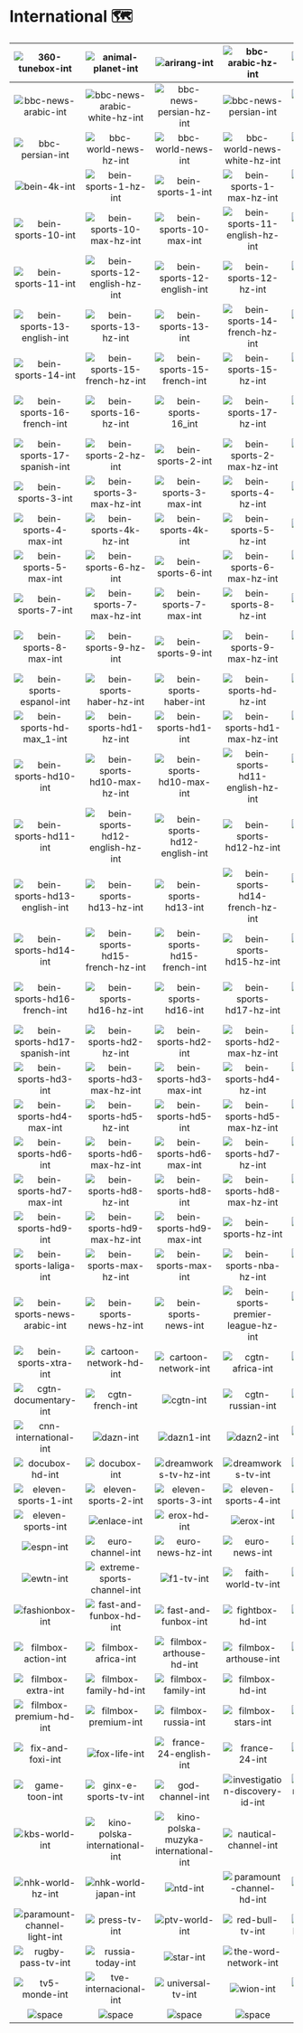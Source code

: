 # International 🗺️

| ![360-tunebox-int] | ![animal-planet-int] | ![arirang-int] | ![bbc-arabic-hz-int] | ![bbc-arabic-int] | ![bbc-news-arabic-hz-int] |
|:---:|:---:|:---:|:---:|:---:|:---:|
| ![bbc-news-arabic-int] | ![bbc-news-arabic-white-hz-int] | ![bbc-news-persian-hz-int] | ![bbc-news-persian-int] | ![bbc-news-persian-white-hz-int] | ![bbc-persian-hz-int] |
| ![bbc-persian-int] | ![bbc-world-news-hz-int] | ![bbc-world-news-int] | ![bbc-world-news-white-hz-int] | ![bbc-world-service-int] | ![bein-4k-hz-int] |
| ![bein-4k-int] | ![bein-sports-1-hz-int] | ![bein-sports-1-int] | ![bein-sports-1-max-hz-int] | ![bein-sports-1-max-int] | ![bein-sports-10-hz-int] |
| ![bein-sports-10-int] | ![bein-sports-10-max-hz-int] | ![bein-sports-10-max-int] | ![bein-sports-11-english-hz-int] | ![bein-sports-11-english-int] | ![bein-sports-11-hz-int] |
| ![bein-sports-11-int] | ![bein-sports-12-english-hz-int] | ![bein-sports-12-english-int] | ![bein-sports-12-hz-int] | ![bein-sports-12-int] | ![bein-sports-13-english-hz-int] |
| ![bein-sports-13-english-int] | ![bein-sports-13-hz-int] | ![bein-sports-13-int] | ![bein-sports-14-french-hz-int] | ![bein-sports-14-french-int] | ![bein-sports-14-hz-int] |
| ![bein-sports-14-int] | ![bein-sports-15-french-hz-int] | ![bein-sports-15-french-int] | ![bein-sports-15-hz-int] | ![bein-sports-15-int] | ![bein-sports-16-french-hz-int] |
| ![bein-sports-16-french-int] | ![bein-sports-16-hz-int] | ![bein-sports-16_int] | ![bein-sports-17-hz-int] | ![bein-sports-17-int] | ![bein-sports-17-spanish-hz-int] |
| ![bein-sports-17-spanish-int] | ![bein-sports-2-hz-int] | ![bein-sports-2-int] | ![bein-sports-2-max-hz-int] | ![bein-sports-2-max-int] | ![bein-sports-3-hz-int] |
| ![bein-sports-3-int] | ![bein-sports-3-max-hz-int] | ![bein-sports-3-max-int] | ![bein-sports-4-hz-int] | ![bein-sports-4-int] | ![bein-sports-4-max-hz-int] |
| ![bein-sports-4-max-int] | ![bein-sports-4k-hz-int] | ![bein-sports-4k-int] | ![bein-sports-5-hz-int] | ![bein-sports-5-int] | ![bein-sports-5-max-hz-int] |
| ![bein-sports-5-max-int] | ![bein-sports-6-hz-int] | ![bein-sports-6-int] | ![bein-sports-6-max-hz-int] | ![bein-sports-6-max-int] | ![bein-sports-7-hz-int] |
| ![bein-sports-7-int] | ![bein-sports-7-max-hz-int] | ![bein-sports-7-max-int] | ![bein-sports-8-hz-int] | ![bein-sports-8-int] | ![bein-sports-8-max-hz-int] |
| ![bein-sports-8-max-int] | ![bein-sports-9-hz-int] | ![bein-sports-9-int] | ![bein-sports-9-max-hz-int] | ![bein-sports-9-max-int] | ![bein-sports-espanol-hz-int] |
| ![bein-sports-espanol-int] | ![bein-sports-haber-hz-int] | ![bein-sports-haber-int] | ![bein-sports-hd-hz-int] | ![bein-sports-hd-int] | ![bein-sports-hd-max-hz-int] |
| ![bein-sports-hd-max_1-int] | ![bein-sports-hd1-hz-int] | ![bein-sports-hd1-int] | ![bein-sports-hd1-max-hz-int] | ![bein-sports-hd1-max-int] | ![bein-sports-hd10-hz-int] |
| ![bein-sports-hd10-int] | ![bein-sports-hd10-max-hz-int] | ![bein-sports-hd10-max-int] | ![bein-sports-hd11-english-hz-int] | ![bein-sports-hd11-english-int] | ![bein-sports-hd11-hz-int] |
| ![bein-sports-hd11-int] | ![bein-sports-hd12-english-hz-int] | ![bein-sports-hd12-english-int] | ![bein-sports-hd12-hz-int] | ![bein-sports-hd12-int] | ![bein-sports-hd13-english-hz-int] |
| ![bein-sports-hd13-english-int] | ![bein-sports-hd13-hz-int] | ![bein-sports-hd13-int] | ![bein-sports-hd14-french-hz-int] | ![bein-sports-hd14-french-int] | ![bein-sports-hd14-hz-int] |
| ![bein-sports-hd14-int] | ![bein-sports-hd15-french-hz-int] | ![bein-sports-hd15-french-int] | ![bein-sports-hd15-hz-int] | ![bein-sports-hd15-int] | ![bein-sports-hd16-french-hz-int] |
| ![bein-sports-hd16-french-int] | ![bein-sports-hd16-hz-int] | ![bein-sports-hd16-int] | ![bein-sports-hd17-hz-int] | ![bein-sports-hd17-int] | ![bein-sports-hd17-spanish-hz-int] |
| ![bein-sports-hd17-spanish-int] | ![bein-sports-hd2-hz-int] | ![bein-sports-hd2-int] | ![bein-sports-hd2-max-hz-int] | ![bein-sports-hd2-max-int] | ![bein-sports-hd3-hz-int] |
| ![bein-sports-hd3-int] | ![bein-sports-hd3-max-hz-int] | ![bein-sports-hd3-max-int] | ![bein-sports-hd4-hz-int] | ![bein-sports-hd4-int] | ![bein-sports-hd4-max-hz-int] |
| ![bein-sports-hd4-max-int] | ![bein-sports-hd5-hz-int] | ![bein-sports-hd5-int] | ![bein-sports-hd5-max-hz-int] | ![bein-sports-hd5-max-int] | ![bein-sports-hd6-hz-int] |
| ![bein-sports-hd6-int] | ![bein-sports-hd6-max-hz-int] | ![bein-sports-hd6-max-int] | ![bein-sports-hd7-hz-int] | ![bein-sports-hd7-int] | ![bein-sports-hd7-max-hz-int] |
| ![bein-sports-hd7-max-int] | ![bein-sports-hd8-hz-int] | ![bein-sports-hd8-int] | ![bein-sports-hd8-max-hz-int] | ![bein-sports-hd8-max-int] | ![bein-sports-hd9-hz-int] |
| ![bein-sports-hd9-int] | ![bein-sports-hd9-max-hz-int] | ![bein-sports-hd9-max-int] | ![bein-sports-hz-int] | ![bein-sports-int] | ![bein-sports-laliga-hz-int] |
| ![bein-sports-laliga-int] | ![bein-sports-max-hz-int] | ![bein-sports-max-int] | ![bein-sports-nba-hz-int] | ![bein-sports-nba-int] | ![bein-sports-news-arabic-hz-int] |
| ![bein-sports-news-arabic-int] | ![bein-sports-news-hz-int] | ![bein-sports-news-int] | ![bein-sports-premier-league-hz-int] | ![bein-sports-premier-league-int] | ![bein-sports-xtra-hz-int] |
| ![bein-sports-xtra-int] | ![cartoon-network-hd-int] | ![cartoon-network-int] | ![cgtn-africa-int] | ![cgtn-america-int] | ![cgtn-arabic-int] |
| ![cgtn-documentary-int] | ![cgtn-french-int] | ![cgtn-int] | ![cgtn-russian-int] | ![cgtn-spanish-int] | ![cna-int] |
| ![cnn-international-int] | ![dazn-int] | ![dazn1-int] | ![dazn2-int] | ![disney-channel-int] | ![disney-plus-int] |
| ![docubox-hd-int] | ![docubox-int] | ![dreamworks-tv-hz-int] | ![dreamworks-tv-int] | ![dw-english-int] | ![dw-int] |
| ![eleven-sports-1-int] | ![eleven-sports-2-int] | ![eleven-sports-3-int] | ![eleven-sports-4-int] | ![eleven-sports-5-int] | ![eleven-sports-6-int] |
| ![eleven-sports-int] | ![enlace-int] | ![erox-hd-int] | ![erox-int] | ![eroxxx-hd-int] | ![eroxxx-int] |
| ![espn-int] | ![euro-channel-int] | ![euro-news-hz-int] | ![euro-news-int] | ![ewtn-hz-int] | ![ewtn-icon-int] |
| ![ewtn-int] | ![extreme-sports-channel-int] | ![f1-tv-int] | ![faith-world-tv-int] | ![fashion-tv-int] | ![fashionbox-hd-int] |
| ![fashionbox-int] | ![fast-and-funbox-hd-int] | ![fast-and-funbox-int] | ![fightbox-hd-int] | ![fightbox-int] | ![filmbox-action-hd-int] |
| ![filmbox-action-int] | ![filmbox-africa-int] | ![filmbox-arthouse-hd-int] | ![filmbox-arthouse-int] | ![filmbox-baltics-int] | ![filmbox-extra-hd-int] |
| ![filmbox-extra-int] | ![filmbox-family-hd-int] | ![filmbox-family-int] | ![filmbox-hd-int] | ![filmbox-int] | ![filmbox-plus-int] |
| ![filmbox-premium-hd-int] | ![filmbox-premium-int] | ![filmbox-russia-int] | ![filmbox-stars-int] | ![fine-living-int] | ![fite-tv-int] |
| ![fix-and-foxi-int] | ![fox-life-int] | ![france-24-english-int] | ![france-24-int] | ![funbox-uhd-int] | ![game-toon-hd-int] |
| ![game-toon-int] | ![ginx-e-sports-tv-int] | ![god-channel-int] | ![investigation-discovery-id-int] | ![investigation-discovery-int] | ![jimjam-int] |
| ![kbs-world-int] | ![kino-polska-international-int] | ![kino-polska-muzyka-international-int] | ![nautical-channel-int] | ![netflix-int] | ![nhk-world-hd-int] |
| ![nhk-world-hz-int] | ![nhk-world-japan-int] | ![ntd-int] | ![paramount-channel-hd-int] | ![paramount-channel-int] | ![paramount-channel-light-hd-int] |
| ![paramount-channel-light-int] | ![press-tv-int] | ![ptv-world-int] | ![red-bull-tv-int] | ![republic-bharat-tv-int] | ![rt-documentary-int] |
| ![rugby-pass-tv-int] | ![russia-today-int] | ![star-int] | ![the-word-network-int] | ![tlc-int] | ![travel-channel-int] |
| ![tv5-monde-int] | ![tve-internacional-int] | ![universal-tv-int] | ![wion-int] | ![zoo-moo-int] | ![space] |
| ![space]| ![space]| ![space]| ![space]| ![space]| ![space]|


[360-tunebox-int]:360-tunebox-int.png
[animal-planet-int]:animal-planet-int.png
[arirang-int]:arirang-int.png
[bbc-arabic-hz-int]:bbc-arabic-hz-int.png
[bbc-arabic-int]:bbc-arabic-int.png
[bbc-news-arabic-hz-int]:bbc-news-arabic-hz-int.png
[bbc-news-arabic-int]:bbc-news-arabic-int.png
[bbc-news-arabic-white-hz-int]:bbc-news-arabic-white-hz-int.png
[bbc-news-persian-hz-int]:bbc-news-persian-hz-int.png
[bbc-news-persian-int]:bbc-news-persian-int.png
[bbc-news-persian-white-hz-int]:bbc-news-persian-white-hz-int.png
[bbc-persian-hz-int]:bbc-persian-hz-int.png
[bbc-persian-int]:bbc-persian-int.png
[bbc-world-news-hz-int]:bbc-world-news-hz-int.png
[bbc-world-news-int]:bbc-world-news-int.png
[bbc-world-news-white-hz-int]:bbc-world-news-white-hz-int.png
[bbc-world-service-int]:bbc-world-service-int.png
[bein-4k-hz-int]:beinsports/old/horizontal/bein-4k-hz-int.png
[bein-4k-int]:beinsports/old/stacked/bein-4k-int.png
[bein-sports-1-hz-int]:beinsports/old/horizontal/bein-sports-1-hz-int.png
[bein-sports-1-int]:beinsports/old/stacked/bein-sports-1-int.png
[bein-sports-1-max-hz-int]:beinsports/old/horizontal/bein-sports-1-max-hz-int.png
[bein-sports-1-max-int]:beinsports/old/stacked/bein-sports-1-max-int.png
[bein-sports-10-hz-int]:beinsports/old/horizontal/bein-sports-10-hz-int.png
[bein-sports-10-int]:beinsports/old/stacked/bein-sports-10-int.png
[bein-sports-10-max-hz-int]:beinsports/old/horizontal/bein-sports-10-max-hz-int.png
[bein-sports-10-max-int]:beinsports/old/stacked/bein-sports-10-max-int.png
[bein-sports-11-english-hz-int]:beinsports/old/horizontal/bein-sports-11-english-hz-int.png
[bein-sports-11-english-int]:beinsports/old/stacked/bein-sports-11-english-int.png
[bein-sports-11-hz-int]:beinsports/old/horizontal/bein-sports-11-hz-int.png
[bein-sports-11-int]:beinsports/old/stacked/bein-sports-11-int.png
[bein-sports-12-english-hz-int]:beinsports/old/horizontal/bein-sports-12-english-hz-int.png
[bein-sports-12-english-int]:beinsports/old/stacked/bein-sports-12-english-int.png
[bein-sports-12-hz-int]:beinsports/old/horizontal/bein-sports-12-hz-int.png
[bein-sports-12-int]:beinsports/old/stacked/bein-sports-12-int.png
[bein-sports-13-english-hz-int]:beinsports/old/horizontal/bein-sports-13-english-hz-int.png
[bein-sports-13-english-int]:beinsports/old/stacked/bein-sports-13-english-int.png
[bein-sports-13-hz-int]:beinsports/old/horizontal/bein-sports-13-hz-int.png
[bein-sports-13-int]:beinsports/old/stacked/bein-sports-13-int.png
[bein-sports-14-french-hz-int]:beinsports/old/horizontal/bein-sports-14-french-hz-int.png
[bein-sports-14-french-int]:beinsports/old/stacked/bein-sports-14-french-int.png
[bein-sports-14-hz-int]:beinsports/old/horizontal/bein-sports-14-hz-int.png
[bein-sports-14-int]:beinsports/old/stacked/bein-sports-14-int.png
[bein-sports-15-french-hz-int]:beinsports/old/horizontal/bein-sports-15-french-hz-int.png
[bein-sports-15-french-int]:beinsports/old/stacked/bein-sports-15-french-int.png
[bein-sports-15-hz-int]:beinsports/old/horizontal/bein-sports-15-hz-int.png
[bein-sports-15-int]:beinsports/old/stacked/bein-sports-15-int.png
[bein-sports-16-french-hz-int]:beinsports/old/horizontal/bein-sports-16-french-hz-int.png
[bein-sports-16-french-int]:beinsports/old/stacked/bein-sports-16-french-int.png
[bein-sports-16-hz-int]:beinsports/old/horizontal/bein-sports-16-hz-int.png
[bein-sports-16_int]:beinsports/old/stacked/bein-sports-16_int.png
[bein-sports-17-hz-int]:beinsports/old/horizontal/bein-sports-17-hz-int.png
[bein-sports-17-int]:beinsports/old/stacked/bein-sports-17-int.png
[bein-sports-17-spanish-hz-int]:beinsports/old/horizontal/bein-sports-17-spanish-hz-int.png
[bein-sports-17-spanish-int]:beinsports/old/stacked/bein-sports-17-spanish-int.png
[bein-sports-2-hz-int]:beinsports/old/horizontal/bein-sports-2-hz-int.png
[bein-sports-2-int]:beinsports/old/stacked/bein-sports-2-int.png
[bein-sports-2-max-hz-int]:beinsports/old/horizontal/bein-sports-2-max-hz-int.png
[bein-sports-2-max-int]:beinsports/old/stacked/bein-sports-2-max-int.png
[bein-sports-3-hz-int]:beinsports/old/horizontal/bein-sports-3-hz-int.png
[bein-sports-3-int]:beinsports/old/stacked/bein-sports-3-int.png
[bein-sports-3-max-hz-int]:beinsports/old/horizontal/bein-sports-3-max-hz-int.png
[bein-sports-3-max-int]:beinsports/old/stacked/bein-sports-3-max-int.png
[bein-sports-4-hz-int]:beinsports/old/horizontal/bein-sports-4-hz-int.png
[bein-sports-4-int]:beinsports/old/stacked/bein-sports-4-int.png
[bein-sports-4-max-hz-int]:beinsports/old/horizontal/bein-sports-4-max-hz-int.png
[bein-sports-4-max-int]:beinsports/old/stacked/bein-sports-4-max-int.png
[bein-sports-4k-hz-int]:beinsports/old/horizontal/bein-sports-4k-hz-int.png
[bein-sports-4k-int]:beinsports/old/stacked/bein-sports-4k-int.png
[bein-sports-5-hz-int]:beinsports/old/horizontal/bein-sports-5-hz-int.png
[bein-sports-5-int]:beinsports/old/stacked/bein-sports-5-int.png
[bein-sports-5-max-hz-int]:beinsports/old/horizontal/bein-sports-5-max-hz-int.png
[bein-sports-5-max-int]:beinsports/old/stacked/bein-sports-5-max-int.png
[bein-sports-6-hz-int]:beinsports/old/horizontal/bein-sports-6-hz-int.png
[bein-sports-6-int]:beinsports/old/stacked/bein-sports-6-int.png
[bein-sports-6-max-hz-int]:beinsports/old/horizontal/bein-sports-6-max-hz-int.png
[bein-sports-6-max-int]:beinsports/old/stacked/bein-sports-6-max-int.png
[bein-sports-7-hz-int]:beinsports/old/horizontal/bein-sports-7-hz-int.png
[bein-sports-7-int]:beinsports/old/stacked/bein-sports-7-int.png
[bein-sports-7-max-hz-int]:beinsports/old/horizontal/bein-sports-7-max-hz-int.png
[bein-sports-7-max-int]:beinsports/old/stacked/bein-sports-7-max-int.png
[bein-sports-8-hz-int]:beinsports/old/horizontal/bein-sports-8-hz-int.png
[bein-sports-8-int]:beinsports/old/stacked/bein-sports-8-int.png
[bein-sports-8-max-hz-int]:beinsports/old/horizontal/bein-sports-8-max-hz-int.png
[bein-sports-8-max-int]:beinsports/old/stacked/bein-sports-8-max-int.png
[bein-sports-9-hz-int]:beinsports/old/horizontal/bein-sports-9-hz-int.png
[bein-sports-9-int]:beinsports/old/stacked/bein-sports-9-int.png
[bein-sports-9-max-hz-int]:beinsports/old/horizontal/bein-sports-9-max-hz-int.png
[bein-sports-9-max-int]:beinsports/old/stacked/bein-sports-9-max-int.png
[bein-sports-espanol-hz-int]:beinsports/old/horizontal/bein-sports-espanol-hz-int.png
[bein-sports-espanol-int]:beinsports/old/stacked/bein-sports-espanol-int.png
[bein-sports-haber-hz-int]:beinsports/old/horizontal/bein-sports-haber-hz-int.png
[bein-sports-haber-int]:beinsports/old/stacked/bein-sports-haber-int.png
[bein-sports-hd-hz-int]:beinsports/old/horizontal/bein-sports-hd-hz-int.png
[bein-sports-hd-int]:beinsports/old/stacked/bein-sports-hd-int.png
[bein-sports-hd-max-hz-int]:beinsports/old/horizontal/bein-sports-hd-max-hz-int.png
[bein-sports-hd-max_1-int]:beinsports/old/stacked/bein-sports-hd-max_1-int.png
[bein-sports-hd1-hz-int]:beinsports/old/horizontal/bein-sports-hd1-hz-int.png
[bein-sports-hd1-int]:beinsports/old/stacked/bein-sports-hd1-int.png
[bein-sports-hd1-max-hz-int]:beinsports/old/horizontal/bein-sports-hd1-max-hz-int.png
[bein-sports-hd1-max-int]:beinsports/old/stacked/bein-sports-hd1-max-int.png
[bein-sports-hd10-hz-int]:beinsports/old/horizontal/bein-sports-hd10-hz-int.png
[bein-sports-hd10-int]:beinsports/old/stacked/bein-sports-hd10-int.png
[bein-sports-hd10-max-hz-int]:beinsports/old/horizontal/bein-sports-hd10-max-hz-int.png
[bein-sports-hd10-max-int]:beinsports/old/stacked/bein-sports-hd10-max-int.png
[bein-sports-hd11-english-hz-int]:beinsports/old/horizontal/bein-sports-hd11-english-hz-int.png
[bein-sports-hd11-english-int]:beinsports/old/stacked/bein-sports-hd11-english-int.png
[bein-sports-hd11-hz-int]:beinsports/old/horizontal/bein-sports-hd11-hz-int.png
[bein-sports-hd11-int]:beinsports/old/stacked/bein-sports-hd11-int.png
[bein-sports-hd12-english-hz-int]:beinsports/old/horizontal/bein-sports-hd12-english-hz-int.png
[bein-sports-hd12-english-int]:beinsports/old/stacked/bein-sports-hd12-english-int.png
[bein-sports-hd12-hz-int]:beinsports/old/horizontal/bein-sports-hd12-hz-int.png
[bein-sports-hd12-int]:beinsports/old/stacked/bein-sports-hd12-int.png
[bein-sports-hd13-english-hz-int]:beinsports/old/horizontal/bein-sports-hd13-english-hz-int.png
[bein-sports-hd13-english-int]:beinsports/old/stacked/bein-sports-hd13-english-int.png
[bein-sports-hd13-hz-int]:beinsports/old/horizontal/bein-sports-hd13-hz-int.png
[bein-sports-hd13-int]:beinsports/old/stacked/bein-sports-hd13-int.png
[bein-sports-hd14-french-hz-int]:beinsports/old/horizontal/bein-sports-hd14-french-hz-int.png
[bein-sports-hd14-french-int]:beinsports/old/stacked/bein-sports-hd14-french-int.png
[bein-sports-hd14-hz-int]:beinsports/old/horizontal/bein-sports-hd14-hz-int.png
[bein-sports-hd14-int]:beinsports/old/stacked/bein-sports-hd14-int.png
[bein-sports-hd15-french-hz-int]:beinsports/old/horizontal/bein-sports-hd15-french-hz-int.png
[bein-sports-hd15-french-int]:beinsports/old/stacked/bein-sports-hd15-french-int.png
[bein-sports-hd15-hz-int]:beinsports/old/horizontal/bein-sports-hd15-hz-int.png
[bein-sports-hd15-int]:beinsports/old/stacked/bein-sports-hd15-int.png
[bein-sports-hd16-french-hz-int]:beinsports/old/horizontal/bein-sports-hd16-french-hz-int.png
[bein-sports-hd16-french-int]:beinsports/old/stacked/bein-sports-hd16-french-int.png
[bein-sports-hd16-hz-int]:beinsports/old/horizontal/bein-sports-hd16-hz-int.png
[bein-sports-hd16-int]:beinsports/old/stacked/bein-sports-hd16-int.png
[bein-sports-hd17-hz-int]:beinsports/old/horizontal/bein-sports-hd17-hz-int.png
[bein-sports-hd17-int]:beinsports/old/stacked/bein-sports-hd17-int.png
[bein-sports-hd17-spanish-hz-int]:beinsports/old/horizontal/bein-sports-hd17-spanish-hz-int.png
[bein-sports-hd17-spanish-int]:beinsports/old/stacked/bein-sports-hd17-spanish-int.png
[bein-sports-hd2-hz-int]:beinsports/old/horizontal/bein-sports-hd2-hz-int.png
[bein-sports-hd2-int]:beinsports/old/stacked/bein-sports-hd2-int.png
[bein-sports-hd2-max-hz-int]:beinsports/old/horizontal/bein-sports-hd2-max-hz-int.png
[bein-sports-hd2-max-int]:beinsports/old/stacked/bein-sports-hd2-max-int.png
[bein-sports-hd3-hz-int]:beinsports/old/horizontal/bein-sports-hd3-hz-int.png
[bein-sports-hd3-int]:beinsports/old/stacked/bein-sports-hd3-int.png
[bein-sports-hd3-max-hz-int]:beinsports/old/horizontal/bein-sports-hd3-max-hz-int.png
[bein-sports-hd3-max-int]:beinsports/old/stacked/bein-sports-hd3-max-int.png
[bein-sports-hd4-hz-int]:beinsports/old/horizontal/bein-sports-hd4-hz-int.png
[bein-sports-hd4-int]:beinsports/old/stacked/bein-sports-hd4-int.png
[bein-sports-hd4-max-hz-int]:beinsports/old/horizontal/bein-sports-hd4-max-hz-int.png
[bein-sports-hd4-max-int]:beinsports/old/stacked/bein-sports-hd4-max-int.png
[bein-sports-hd5-hz-int]:beinsports/old/horizontal/bein-sports-hd5-hz-int.png
[bein-sports-hd5-int]:beinsports/old/stacked/bein-sports-hd5-int.png
[bein-sports-hd5-max-hz-int]:beinsports/old/horizontal/bein-sports-hd5-max-hz-int.png
[bein-sports-hd5-max-int]:beinsports/old/stacked/bein-sports-hd5-max-int.png
[bein-sports-hd6-hz-int]:beinsports/old/horizontal/bein-sports-hd6-hz-int.png
[bein-sports-hd6-int]:beinsports/old/stacked/bein-sports-hd6-int.png
[bein-sports-hd6-max-hz-int]:beinsports/old/horizontal/bein-sports-hd6-max-hz-int.png
[bein-sports-hd6-max-int]:beinsports/old/stacked/bein-sports-hd6-max-int.png
[bein-sports-hd7-hz-int]:beinsports/old/horizontal/bein-sports-hd7-hz-int.png
[bein-sports-hd7-int]:beinsports/old/stacked/bein-sports-hd7-int.png
[bein-sports-hd7-max-hz-int]:beinsports/old/horizontal/bein-sports-hd7-max-hz-int.png
[bein-sports-hd7-max-int]:beinsports/old/stacked/bein-sports-hd7-max-int.png
[bein-sports-hd8-hz-int]:beinsports/old/horizontal/bein-sports-hd8-hz-int.png
[bein-sports-hd8-int]:beinsports/old/stacked/bein-sports-hd8-int.png
[bein-sports-hd8-max-hz-int]:beinsports/old/horizontal/bein-sports-hd8-max-hz-int.png
[bein-sports-hd8-max-int]:beinsports/old/stacked/bein-sports-hd8-max-int.png
[bein-sports-hd9-hz-int]:beinsports/old/horizontal/bein-sports-hd9-hz-int.png
[bein-sports-hd9-int]:beinsports/old/stacked/bein-sports-hd9-int.png
[bein-sports-hd9-max-hz-int]:beinsports/old/horizontal/bein-sports-hd9-max-hz-int.png
[bein-sports-hd9-max-int]:beinsports/old/stacked/bein-sports-hd9-max-int.png
[bein-sports-hz-int]:beinsports/old/horizontal/bein-sports-hz-int.png
[bein-sports-int]:beinsports/old/stacked/bein-sports-int.png
[bein-sports-laliga-hz-int]:beinsports/old/horizontal/bein-sports-laliga-hz-int.png
[bein-sports-laliga-int]:beinsports/old/stacked/bein-sports-laliga-int.png
[bein-sports-max-hz-int]:beinsports/old/horizontal/bein-sports-max-hz-int.png
[bein-sports-max-int]:beinsports/old/stacked/bein-sports-max-int.png
[bein-sports-nba-hz-int]:beinsports/old/horizontal/bein-sports-nba-hz-int.png
[bein-sports-nba-int]:beinsports/old/stacked/bein-sports-nba-int.png
[bein-sports-news-arabic-hz-int]:beinsports/old/horizontal/bein-sports-news-arabic-hz-int.png
[bein-sports-news-arabic-int]:beinsports/old/stacked/bein-sports-news-arabic-int.png
[bein-sports-news-hz-int]:beinsports/old/horizontal/bein-sports-news-hz-int.png
[bein-sports-news-int]:beinsports/old/stacked/bein-sports-news-int.png
[bein-sports-premier-league-hz-int]:beinsports/old/horizontal/bein-sports-premier-league-hz-int.png
[bein-sports-premier-league-int]:beinsports/old/stacked/bein-sports-premier-league-int.png
[bein-sports-xtra-hz-int]:beinsports/old/horizontal/bein-sports-xtra-hz-int.png
[bein-sports-xtra-int]:beinsports/old/stacked/bein-sports-xtra-int.png
[cartoon-network-hd-int]:cartoon-network-hd-int.png
[cartoon-network-int]:cartoon-network-int.png
[cgtn-africa-int]:cgtn-africa-int.png
[cgtn-america-int]:cgtn-america-int.png
[cgtn-arabic-int]:cgtn-arabic-int.png
[cgtn-documentary-int]:cgtn-documentary-int.png
[cgtn-french-int]:cgtn-french-int.png
[cgtn-int]:cgtn-int.png
[cgtn-russian-int]:cgtn-russian-int.png
[cgtn-spanish-int]:cgtn-spanish-int.png
[cna-int]:cna-int.png
[cnn-international-int]:cnn-international-int.png
[dazn-int]:dazn-int.png
[dazn1-int]:dazn1-int.png
[dazn2-int]:dazn2-int.png
[disney-channel-int]:disney-channel-int.png
[disney-plus-int]:disney-plus-int.png
[docubox-hd-int]:docubox-hd-int.png
[docubox-int]:docubox-int.png
[dreamworks-tv-hz-int]:dreamworks-tv-hz-int.png
[dreamworks-tv-int]:dreamworks-tv-int.png
[dw-english-int]:dw-english-int.png
[dw-int]:dw-int.png
[eleven-sports-1-int]:eleven-sports-1-int.png
[eleven-sports-2-int]:eleven-sports-2-int.png
[eleven-sports-3-int]:eleven-sports-3-int.png
[eleven-sports-4-int]:eleven-sports-4-int.png
[eleven-sports-5-int]:eleven-sports-5-int.png
[eleven-sports-6-int]:eleven-sports-6-int.png
[eleven-sports-int]:eleven-sports-int.png
[enlace-int]:enlace-int.png
[erox-hd-int]:erox-hd-int.png
[erox-int]:erox-int.png
[eroxxx-hd-int]:eroxxx-hd-int.png
[eroxxx-int]:eroxxx-int.png
[espn-int]:espn-int.png
[euro-channel-int]:euro-channel-int.png
[euro-news-hz-int]:euro-news-hz-int.png
[euro-news-int]:euro-news-int.png
[ewtn-hz-int]:ewtn-hz-int.png
[ewtn-icon-int]:ewtn-icon-int.png
[ewtn-int]:ewtn-int.png
[extreme-sports-channel-int]:extreme-sports-channel-int.png
[f1-tv-int]:f1-tv-int.png
[faith-world-tv-int]:faith-world-tv-int.png
[fashion-tv-int]:fashion-tv-int.png
[fashionbox-hd-int]:fashionbox-hd-int.png
[fashionbox-int]:fashionbox-int.png
[fast-and-funbox-hd-int]:fast-and-funbox-hd-int.png
[fast-and-funbox-int]:fast-and-funbox-int.png
[fightbox-hd-int]:fightbox-hd-int.png
[fightbox-int]:fightbox-int.png
[filmbox-action-hd-int]:filmbox-action-hd-int.png
[filmbox-action-int]:filmbox-action-int.png
[filmbox-africa-int]:filmbox-africa-int.png
[filmbox-arthouse-hd-int]:filmbox-arthouse-hd-int.png
[filmbox-arthouse-int]:filmbox-arthouse-int.png
[filmbox-baltics-int]:filmbox-baltics-int.png
[filmbox-extra-hd-int]:filmbox-extra-hd-int.png
[filmbox-extra-int]:filmbox-extra-int.png
[filmbox-family-hd-int]:filmbox-family-hd-int.png
[filmbox-family-int]:filmbox-family-int.png
[filmbox-hd-int]:filmbox-hd-int.png
[filmbox-int]:filmbox-int.png
[filmbox-plus-int]:filmbox-plus-int.png
[filmbox-premium-hd-int]:filmbox-premium-hd-int.png
[filmbox-premium-int]:filmbox-premium-int.png
[filmbox-russia-int]:filmbox-russia-int.png
[filmbox-stars-int]:filmbox-stars-int.png
[fine-living-int]:fine-living-int.png
[fite-tv-int]:fite-tv-int.png
[fix-and-foxi-int]:fix-and-foxi-int.png
[fox-life-int]:fox-life-int.png
[france-24-english-int]:france-24-english-int.png
[france-24-int]:france-24-int.png
[funbox-uhd-int]:funbox-uhd-int.png
[game-toon-hd-int]:game-toon-hd-int.png
[game-toon-int]:game-toon-int.png
[ginx-e-sports-tv-int]:ginx-e-sports-tv-int.png
[god-channel-int]:god-channel-int.png
[investigation-discovery-id-int]:investigation-discovery-id-int.png
[investigation-discovery-int]:investigation-discovery-int.png
[jimjam-int]:jimjam-int.png
[kbs-world-int]:kbs-world-int.png
[kino-polska-international-int]:kino-polska-international-int.png
[kino-polska-muzyka-international-int]:kino-polska-muzyka-international-int.png
[nautical-channel-int]:nautical-channel-int.png
[netflix-int]:netflix-int.png
[nhk-world-hd-int]:nhk-world-hd-int.png
[nhk-world-hz-int]:nhk-world-hz-int.png
[nhk-world-japan-int]:nhk-world-japan-int.png
[ntd-int]:ntd-int.png
[paramount-channel-hd-int]:paramount-channel-hd-int.png
[paramount-channel-int]:paramount-channel-int.png
[paramount-channel-light-hd-int]:paramount-channel-light-hd-int.png
[paramount-channel-light-int]:paramount-channel-light-int.png
[press-tv-int]:press-tv-int.png
[ptv-world-int]:ptv-world-int.png
[red-bull-tv-int]:red-bull-tv-int.png
[republic-bharat-tv-int]:republic-bharat-tv-int.png
[rt-documentary-int]:rt-documentary-int.png
[rugby-pass-tv-int]:rugby-pass-tv-int.png
[russia-today-int]:russia-today-int.png
[star-int]:star-int.png
[the-word-network-int]:the-word-network-int.png
[tlc-int]:tlc-int.png
[travel-channel-int]:travel-channel-int.png
[tv5-monde-int]:tv5-monde-int.png
[tve-internacional-int]:tve-internacional-int.png
[universal-tv-int]:universal-tv-int.png
[wion-int]:wion-int.png
[zoo-moo-int]:zoo-moo-int.png

[space]:../../misc/space-1500.png

